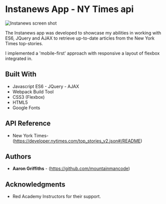  # Instanews App - NY Times api

![Instanews screen shot](./images/instanews-screen-shot.png "Instanews")

  The Instanews app was developed to showcase my abilities in working with ES6, JQuery and AJAX to retrieve up-to-date articles from the New York Times top-stories. 

  I implemented a 'mobile-first' approach with responsive a layout of flexbox integrated in. 

## Built With

* Javascript ES6 - JQuery - AJAX
* Webpack Build Tool
* CSS3 (Flexbox)
* HTML5
* Google Fonts 

## API Reference

* New York Times- (https://developer.nytimes.com/top_stories_v2.json#/README)

## Authors

* **Aaron Griffiths** - (https://github.com/mountainmancode)

## Acknowledgments

* Red Academy Instructors for their support.